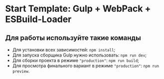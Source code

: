 # Start Template: Gulp + WebPack + ESBuild-Loader

## Для работы используйте такие команды

- Для установки всех зависимостей: `npm install`;
- Для запуска сборщика Gulp нужно использовать: `npm run dev`;
- Для сборки проекта в режиме `"production"`: `npm run build`;
- Для просмотра финального вариант в режиме `"production"`: `npm run preview`.
